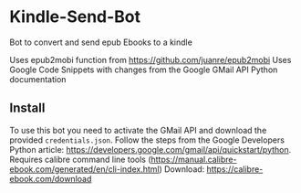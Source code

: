 # Kindle-Send-Bot

Bot to convert and send epub Ebooks to a kindle

Uses epub2mobi function from https://github.com/juanre/epub2mobi
Uses Google Code Snippets with changes from the Google GMail API Python documentation

## Install

To use this bot you need to activate the GMail API and download the provided `credentials.json`.
Follow the steps from the Google Developers Python article: https://developers.google.com/gmail/api/quickstart/python.
Requires calibre command line tools (https://manual.calibre-ebook.com/generated/en/cli-index.html)
Download: https://calibre-ebook.com/download
